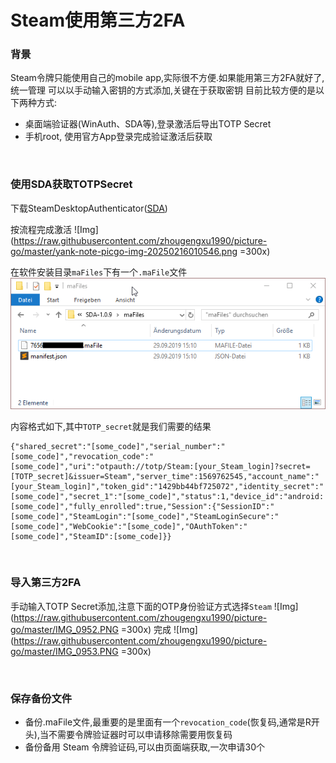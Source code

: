 # Steam使用第三方2FA
### 背景
Steam令牌只能使用自己的mobile app,实际很不方便.如果能用第三方2FA就好了,统一管理
可以以手动输入密钥的方式添加,关键在于获取密钥
目前比较方便的是以下两种方式: 
- 桌面端验证器(WinAuth、SDA等),登录激活后导出TOTP Secret
- 手机root, 使用官方App登录完成验证激活后获取

<br/>

### 使用SDA获取TOTPSecret
下载SteamDesktopAuthenticator([SDA](https://github.com/Jessecar96/SteamDesktopAuthenticator))

按流程完成激活
![Img](https://raw.githubusercontent.com/zhougengxu1990/picture-go/master/yank-note-picgo-img-20250216010546.png =300x)

在软件安装目录`maFiles`下有一个`.maFile`文件
![Img](https://raw.githubusercontent.com/zhougengxu1990/picture-go/master/yank-note-picgo-img-20250216011226.png)

内容格式如下,其中`TOTP_secret`就是我们需要的结果
```
{"shared_secret":"[some_code]","serial_number":"[some_code]","revocation_code":"[some_code]","uri":"otpauth://totp/Steam:[your_Steam_login]?secret=[TOTP_secret]&issuer=Steam","server_time":1569762545,"account_name":"[your_Steam_login]","token_gid":"1429bb44bf725072","identity_secret":"[some_code]","secret_1":"[some_code]","status":1,"device_id":"android:[some_code]","fully_enrolled":true,"Session":{"SessionID":"[some_code]","SteamLogin":"[some_code]","SteamLoginSecure":"[some_code]","WebCookie":"[some_code]","OAuthToken":"[some_code]","SteamID":[some_code]}}
```

<br/>


### 导入第三方2FA
手动输入TOTP Secret添加,注意下面的OTP身份验证方式选择`Steam`
![Img](https://raw.githubusercontent.com/zhougengxu1990/picture-go/master/IMG_0952.PNG =300x)
完成
![Img](https://raw.githubusercontent.com/zhougengxu1990/picture-go/master/IMG_0953.PNG =300x)

<br/>

### 保存备份文件
- 备份.maFile文件,最重要的是里面有一个`revocation_code`(恢复码,通常是R开头),当不需要令牌验证器时可以申请移除需要用恢复码
- 备份备用 Steam 令牌验证码,可以由页面端获取,一次申请30个